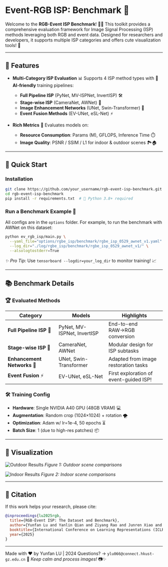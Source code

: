 # Event-RGB ISP: Benchmark 🎉

Welcome to the **RGB-Event ISP Benchmark**! 🌈✨ This toolkit provides a comprehensive evaluation framework for Image Signal Processing (ISP) methods leveraging both RGB and event data. Designed for researchers and developers, it supports multiple ISP categories and offers cute visualization tools! 🚀

---

## 🌟 Features
- **Multi-Category ISP Evaluation** 📊
  Supports 4 ISP method types with 🤖 **AI-friendly** training pipelines:
  - **Full Pipeline ISP** (PyNet, MV-ISPNet, InvertISP) 🛠️
  - **Stage-wise ISP** (CameraNet, AWNet) 🎯
  - **Image Enhancement Networks** (UNet, Swin-Transformer) 🎨
  - **Event Fusion Methods** (EV-UNet, eSL-Net) ⚡

- **Rich Metrics** 📏
  Evaluates models on:
  - **Resource Consumption**: Params (M), GFLOPS, Inference Time ⏱️
  - **Image Quality**: PSNR / SSIM / L1 for indoor & outdoor scenes 🏞️🏠

---

## 🚀 Quick Start

### Installation
```bash
git clone https://github.com/your_username/rgb-event-isp-benchmark.git
cd rgb-event-isp-benchmark
pip install -r requirements.txt  # 🐍 Python 3.8+ required
```

### Run a Benchmark Example 🧪

All configs are in the `options` folder. For example, to run the benchmark with AWNet on this dataset:

```bash
python ev_rgb_isp/main.py \
  --yaml_file="options/rgbe_isp/benchmark/rgbe_isp_0529_awnet_v1.yaml" \
  --log_dir="./log/rgbe_isp/benchmark/rgbe_isp_0529_awnet_v1/" \
  --alsologtostderr=True
```
*✨ Pro Tip:* Use `tensorboard --logdir=your_log_dir` to monitor training! 📈

---

## 📚 Benchmark Details

### 🏆 Evaluated Methods
| Category                     | Models                          | Highlights                          |
|------------------------------|---------------------------------|-------------------------------------|
| **Full Pipeline ISP** 🚀      | PyNet, MV-ISPNet, InvertISP     | End-to-end RAW→RGB conversion       |
| **Stage-wise ISP** 🧩         | CameraNet, AWNet                | Modular design for ISP subtasks     |
| **Enhancement Networks** 🌟  | UNet, Swin-Transformer         | Adapted from image restoration tasks|
| **Event Fusion** ⚡          | EV-UNet, eSL-Net               | First exploration of event-guided ISP! |

### 🛠️ Training Config
- **Hardware**: Single NVIDIA A40 GPU (48GB VRAM) 💻
- **Augmentation**: Random crop (1024×1024) + rotation 🌪️
- **Optimization**: Adam w/ lr=1e-4, 50 epochs ⏳
- **Batch Size**: 1 (due to high-res patches) 📦

---



## 🎨 Visualization
![Outdoor Results](images/R2-Outdoor.jpg)
*Figure 1: Outdoor scene comparisons*

![Indoor Results](images/R3-Compre-Vis-Indoor-Release.jpeg)
*Figure 2: Indoor scene comparisons*

---

## 📜 Citation
If this work helps your research, please cite:
```bibtex
@inproceedings{lu2025rgb,
  title={RGB-Event ISP: The Dataset and Benchmark},
  author={Yunfan Lu and Yanlin Qian and Ziyang Rao and Junren Xiao and Liming Chen and Hui Xiong},
  booktitle={International Conference on Learning Representations (ICLR)},
  year={2025}
}
```

---

Made with ❤️ by Yunfan LU | 2024
Questions? → `ylu066@connect.hkust-gz.edu.cn` 📧
*Keep calm and process images!* 📷✨
